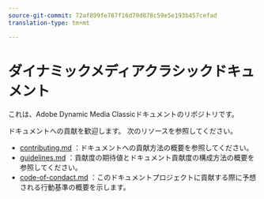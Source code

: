 ```yaml
---
source-git-commit: 72af899fe787f16d79d878c59e5e193b457cefad
translation-type: tm+mt

---
```

# ダイナミックメディアクラシックドキュメント

これは、Adobe Dynamic Media Classicドキュメントのリポジトリです。

ドキュメントへの貢献を歓迎します。 次のリソースを参照してください。

* [contributing.md](contributing.md) ：ドキュメントへの貢献方法の概要を参照してください。
* [guidelines.md](guidelines.md) ：貢献度の期待値とドキュメント貢献度の構成方法の概要を参照してください。
* [code-of-condact.md](code-of-conduct.md) ：このドキュメントプロジェクトに貢献する際に予想される行動基準の概要を示します。
